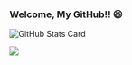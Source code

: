 ### Welcome, My GitHub!! 😆

![GitHub Stats Card](https://github-readme-stats.vercel.app/api?username=kngy0306&show_icons=true)

<!--
<a href="https://github.com/kngy0306?tab=repositories">
  <img align="center" src="https://github-readme-stats.vercel.app/api?username=kngy0306&show_icons=true" />
</a>
-->

<a href="https://github.com/kngy0306?tab=repositories">
  <img align="center" src="https://github-readme-stats.vercel.app/api/top-langs/?username=kngy0306&hide=c#" />
</a
  
<!--
**kngy0306/kngy0306** is a ✨ _special_ ✨ repository because its `README.md` (this file) appears on your GitHub profile.
-->
